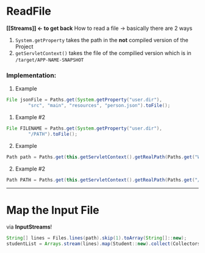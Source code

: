 # ReadFile
**[[Streams]] <- to get back**
How to read a file -> basically there are 2 ways
1. `System.getProperty` takes the path in the **not** compiled version of the Project
2. `getServletContext()` takes the file of the compilied version which is in  `/target/APP-NAME-SNAPSHOT` 


### Implementation:
1. Example
```java
File jsonFile = Paths.get(System.getProperty("user.dir"),  
        "src", "main", "resources", "person.json").toFile();
```

1. Example #2
```java
File FILENAME = Paths.get(System.getProperty("user.dir"),  
        "/PATH").toFile();
```

2. Example
```java
Path path = Paths.get(this.getServletContext().getRealPath(Paths.get("WEB-INF", "classes", "schuelerdaten.csv").toString()));
```

2. Example #2
```java
Path PATH = Paths.get(this.getServletContext().getRealPath(Paths.get("/PATH").toString()));
```

----

# Map the Input File
via **InputStreams**!

```java
String[] lines = Files.lines(path).skip(1).toArray(String[]::new);  
studentList = Arrays.stream(lines).map(Student::new).collect(Collectors.toList());

```